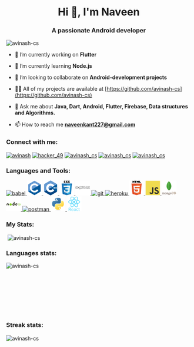 <h1 align="center">Hi 👋, I'm Naveen</h1>
<h3 align="center">A passionate Android developer</h3>

<p align="left"> <img src="https://komarev.com/ghpvc/?username=avinash-cs&label=Profile%20views&color=0e75b6&style=flat" alt="avinash-cs" /> </p>

- 🔭 I’m currently working on **Flutter**

- 🌱 I’m currently learning **Node.js**

- 👯 I’m looking to collaborate on **Android-development projects**

- 👨‍💻 All of my projects are available at [https://github.com/avinash-cs](https://github.com/avinash-cs)

- 💬 Ask me about **Java, Dart, Android, Flutter, Firebase, Data structures and Algorithms.**

- 📫 How to reach me **naveenkant227@gmail.com**

<h3 align="left">Connect with me:</h3>
<p align="left">
<a href="https://www.linkedin.com/in/naveen-kumar-4643311b5/" target="blank"><img align="center" src="https://raw.githubusercontent.com/rahuldkjain/github-profile-readme-generator/master/src/images/icons/Social/linked-in-alt.svg" alt="avinash" height="30" width="40" /></a>
<a href="https://www.codechef.com/users/naveenkant" target="blank"><img align="center" src="https://cdn.jsdelivr.net/npm/simple-icons@3.1.0/icons/codechef.svg" alt="hacker_49" height="30" width="40" /></a>
<a href="https://www.hackerrank.com/kantnaveen227" target="blank"><img align="center" src="https://raw.githubusercontent.com/rahuldkjain/github-profile-readme-generator/master/src/images/icons/Social/hackerrank.svg" alt="avinash_cs" height="30" width="40" /></a>
<a href="https://www.leetcode.com/kantnaveen" target="blank"><img align="center" src="https://raw.githubusercontent.com/rahuldkjain/github-profile-readme-generator/master/src/images/icons/Social/leet-code.svg" alt="avinash_cs" height="30" width="40" /></a>
<a href="https://auth.geeksforgeeks.org/user/kantnaveen227" target="blank"><img align="center" src="https://raw.githubusercontent.com/rahuldkjain/github-profile-readme-generator/master/src/images/icons/Social/geeks-for-geeks.svg" alt="avinash_cs" height="30" width="40" /></a>
</p>

<h3 align="left">Languages and Tools:</h3>
<p align="left"> <a href="https://babeljs.io/" target="_blank" rel="noreferrer"> <img src="https://www.vectorlogo.zone/logos/babeljs/babeljs-icon.svg" alt="babel" width="40" height="40"/> </a> <a href="https://www.cprogramming.com/" target="_blank" rel="noreferrer"> <img src="https://raw.githubusercontent.com/devicons/devicon/master/icons/c/c-original.svg" alt="c" width="40" height="40"/> </a> <a href="https://www.w3schools.com/cpp/" target="_blank" rel="noreferrer"> <img src="https://raw.githubusercontent.com/devicons/devicon/master/icons/cplusplus/cplusplus-original.svg" alt="cplusplus" width="40" height="40"/> </a> <a href="https://www.w3schools.com/css/" target="_blank" rel="noreferrer"> <img src="https://raw.githubusercontent.com/devicons/devicon/master/icons/css3/css3-original-wordmark.svg" alt="css3" width="40" height="40"/> </a> <a href="https://expressjs.com" target="_blank" rel="noreferrer"> <img src="https://raw.githubusercontent.com/devicons/devicon/master/icons/express/express-original-wordmark.svg" alt="express" width="40" height="40"/> </a> <a href="https://git-scm.com/" target="_blank" rel="noreferrer"> <img src="https://www.vectorlogo.zone/logos/git-scm/git-scm-icon.svg" alt="git" width="40" height="40"/> </a> <a href="https://heroku.com" target="_blank" rel="noreferrer"> <img src="https://www.vectorlogo.zone/logos/heroku/heroku-icon.svg" alt="heroku" width="40" height="40"/> </a> <a href="https://www.w3.org/html/" target="_blank" rel="noreferrer"> <img src="https://raw.githubusercontent.com/devicons/devicon/master/icons/html5/html5-original-wordmark.svg" alt="html5" width="40" height="40"/> </a>  <a href="https://developer.mozilla.org/en-US/docs/Web/JavaScript" target="_blank" rel="noreferrer"> <img src="https://raw.githubusercontent.com/devicons/devicon/master/icons/javascript/javascript-original.svg" alt="javascript" width="40" height="40"/> </a> <a href="https://www.mongodb.com/" target="_blank" rel="noreferrer"> <img src="https://raw.githubusercontent.com/devicons/devicon/master/icons/mongodb/mongodb-original-wordmark.svg" alt="mongodb" width="40" height="40"/> </a> <a href="https://nodejs.org" target="_blank" rel="noreferrer"> <img src="https://raw.githubusercontent.com/devicons/devicon/master/icons/nodejs/nodejs-original-wordmark.svg" alt="nodejs" width="40" height="40"/> </a> <a href="https://postman.com" target="_blank" rel="noreferrer"> <img src="https://www.vectorlogo.zone/logos/getpostman/getpostman-icon.svg" alt="postman" width="40" height="40"/> </a> <a href="https://www.python.org" target="_blank" rel="noreferrer"> <img src="https://raw.githubusercontent.com/devicons/devicon/master/icons/python/python-original.svg" alt="python" width="40" height="40"/> </a> <a href="https://reactjs.org/" target="_blank" rel="noreferrer"> <img src="https://raw.githubusercontent.com/devicons/devicon/master/icons/react/react-original-wordmark.svg" alt="react" width="40" height="40"/> </a> </p>

<h3 align="left">My Stats:</h3>
<p>&nbsp;<img align="center" src="https://github-readme-stats.vercel.app/api?username=avinash-cs&show_icons=true&locale=en&theme=radical" alt="avinash-cs" /></p>

<h3 align="left">Languages stats:</h3>
<p><img align="left" src="https://github-readme-stats.vercel.app/api/top-langs?username=avinash-cs&show_icons=true&locale=en&layout=compact&theme=radical&show_icons=true" alt="avinash-cs" /></p>
<br></br>
<br></br>
<br></br>
<br></br>
<h3 align="left">Streak stats:</h3>
<p><img align="center" src="https://github-readme-streak-stats.herokuapp.com/?user=avinash-cs&theme=radical&show_icons=true" alt="avinash-cs" /></p>
